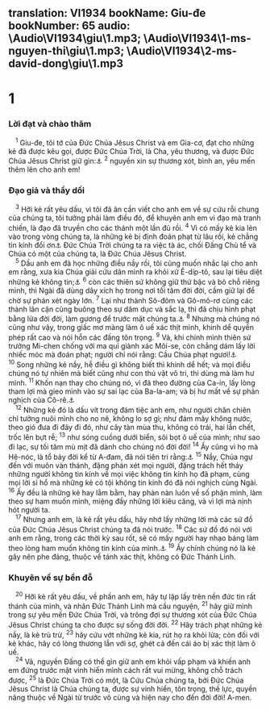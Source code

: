 translation: VI1934
bookName: Giu-đe 
bookNumber: 65
audio: \Audio\VI1934\giu\1.mp3; \Audio\VI1934\1-ms-nguyen-thi\giu\1.mp3; \Audio\VI1934\2-ms-david-dong\giu\1.mp3
-------

<div class="title"><h1>1</h1><h3>Lời đạt và chào thăm</h3></div>
<span class="verse giu_1_1"> <sup>1</sup> Giu-đe, tôi tớ của Đức Chúa Jêsus Christ và em Gia-cơ, đạt cho những kẻ đã được kêu gọi, được Đức Chúa Trời, là Cha, yêu thương, và được Đức Chúa Jêsus Christ giữ gìn:<a data-toggle="tooltip" data-placement="bottom" title="Mat 13:55; Mac 6:3">⚓</a></span>
<span class="verse giu_1_2"><sup>2</sup> nguyền xin sự thương xót, bình an, yêu mến thêm lên cho anh em! <br/></span>
<div class="title"><h3>Đạo giả và thầy dối</h3></div>
<span class="verse giu_1_3"> <sup>3</sup> Hỡi kẻ rất yêu dấu, vì tôi đã ân cần viết cho anh em về sự cứu rỗi chung của chúng ta, tôi tưởng phải làm điều đó, để khuyên anh em vì đạo mà tranh chiến, là đạo đã truyền cho các thánh một lần đủ rồi. </span>
<span class="verse giu_1_4"><sup>4</sup> Vì có mấy kẻ kia lẻn vào trong vòng chúng ta, là những kẻ bị định đoán phạt từ lâu rồi, kẻ chẳng tin kính đổi ơn<a data-toggle="tooltip" data-placement="bottom" title="Xem chú thích ở Lu 2:40">⚓</a> Đức Chúa Trời chúng ta ra việc tà ác, chối Đấng Chủ tể và Chúa có một của chúng ta, là Đức Chúa Jêsus Christ. <br/></span>
<span class="verse giu_1_5"> <sup>5</sup> Dầu anh em đã học những điều nầy rồi, tôi cũng muốn nhắc lại cho anh em rằng, xưa kia Chúa giải cứu dân mình ra khỏi xứ Ê-díp-tô, sau lại tiêu diệt những kẻ không tin;<a data-toggle="tooltip" data-placement="bottom" title="Xu 12:51; Dan 14:29-30">⚓</a></span>
<span class="verse giu_1_6"><sup>6</sup> còn các thiên sứ không giữ thứ bậc và bỏ chỗ riêng mình, thì Ngài đã dùng dây xích họ trong nơi tối tăm đời đời, cầm giữ lại để chờ sự phán xét ngày lớn. </span>
<span class="verse giu_1_7"><sup>7</sup> Lại như thành Sô-đôm và Gô-mô-rơ cùng các thành lân cận cũng buông theo sự dâm dục và sắc lạ, thì đã chịu hình phạt bằng lửa đời đời, làm gương để trước mặt chúng ta.<a data-toggle="tooltip" data-placement="bottom" title="Sa 19:1-24">⚓</a></span>
<span class="verse giu_1_8"><sup>8</sup> Nhưng mà chúng nó cũng như vậy, trong giấc mơ màng làm ô uế xác thịt mình, khinh dể quyền phép rất cao và nói hỗn các đấng tôn trọng. </span>
<span class="verse giu_1_9"><sup>9</sup> Vả, khi chính mình thiên sứ trưởng Mi-chen chống với ma quỉ giành xác Môi-se, còn chẳng dám lấy lời nhiếc móc mà đoán phạt; người chỉ nói rằng: Cầu Chúa phạt ngươi!<a data-toggle="tooltip" data-placement="bottom" title="Da 10:13,21; 12:1; Kh 12:7; Phu 34:6; Xa 3:2">⚓</a></span>
<span class="verse giu_1_10"><sup>10</sup> Song những kẻ nầy, hễ điều gì không biết thì khinh dể hết; và mọi điều chúng nó tự nhiên mà biết cũng như con thú vật vô tri, thì dùng mà làm hư mình. </span>
<span class="verse giu_1_11"><sup>11</sup> Khốn nạn thay cho chúng nó, vì đã theo đường của Ca-in, lấy lòng tham lợi mà gieo mình vào sự sai lạc của Ba-la-am; và bị hư mất về sự phản nghịch của Cô-rê.<a data-toggle="tooltip" data-placement="bottom" title="Sa 4:3-8; Dan 22:1-35; 16:1-35">⚓</a><br/></span>
<span class="verse giu_1_12"> <sup>12</sup> Những kẻ đó là dấu vít trong đám tiệc anh em, như người chăn chiên chỉ tưởng nuôi mình cho no nê, không lo sợ gì; như đám mây không nước, theo gió đưa đi đây đi đó, như cây tàn mùa thu, không có trái, hai lần chết, trốc lên bựt rễ; </span>
<span class="verse giu_1_13"><sup>13</sup> như sóng cuồng dưới biển, sôi bọt ô uế của mình; như sao đi lạc, sự tối tăm mù mịt đã dành cho chúng nó đời đời! </span>
<span class="verse giu_1_14"><sup>14</sup> Ấy cũng vì họ mà Hê-nóc, là tổ bảy đời kể từ A-đam, đã nói tiên tri rằng:<a data-toggle="tooltip" data-placement="bottom" title="Sa 5:18,21-24">⚓</a></span>
<span class="verse giu_1_15"><sup>15</sup> Nầy, Chúa ngự đến với muôn vàn thánh, đặng phán xét mọi người, đặng trách hết thảy những người không tin kính về mọi việc không tin kính họ đã phạm, cùng mọi lời sỉ hổ mà những kẻ có tội không tin kính đó đã nói nghịch cùng Ngài. </span>
<span class="verse giu_1_16"><sup>16</sup> Ấy đều là những kẻ hay lằm bằm, hay phàn nàn luôn về số phận mình, làm theo sự ham muốn mình, miệng đầy những lời kiêu căng, và vì lợi mà nịnh hót người ta. <br/></span>
<span class="verse giu_1_17"> <sup>17</sup> Nhưng anh em, là kẻ rất yêu dấu, hãy nhớ lấy những lời mà các sứ đồ của Đức Chúa Jêsus Christ chúng ta đã nói trước. </span>
<span class="verse giu_1_18"><sup>18</sup> Các sứ đồ đó nói với anh em rằng, trong các thời kỳ sau rốt, sẽ có mấy người hay nhạo báng làm theo lòng ham muốn không tin kính của mình.<a data-toggle="tooltip" data-placement="bottom" title="2Phi 3:3">⚓</a></span>
<span class="verse giu_1_19"><sup>19</sup> Ấy chính chúng nó là kẻ gây nên phe đảng, thuộc về tánh xác thịt, không có Đức Thánh Linh. <br/></span>
<div class="title"><h3>Khuyên về sự bền đỗ</h3></div>
<span class="verse giu_1_20"> <sup>20</sup> Hỡi kẻ rất yêu dấu, về phần anh em, hãy tự lập lấy trên nền đức tin rất thánh của mình, và nhân Đức Thánh Linh mà cầu nguyện, </span>
<span class="verse giu_1_21"><sup>21</sup> hãy giữ mình trong sự yêu mến Đức Chúa Trời, và trông đợi sự thương xót của Đức Chúa Jêsus Christ chúng ta cho được sự sống đời đời. </span>
<span class="verse giu_1_22"><sup>22</sup> Hãy trách phạt những kẻ nầy, là kẻ trù trừ, </span>
<span class="verse giu_1_23"><sup>23</sup> hãy cứu vớt những kẻ kia, rút họ ra khỏi lửa; còn đối với kẻ khác, hãy có lòng thương lẫn với sợ, ghét cả đến cái áo bị xác thịt làm ô uế. <br/></span>
<span class="verse giu_1_24"> <sup>24</sup> Vả, nguyền Đấng có thể gìn giữ anh em khỏi vấp phạm và khiến anh em đứng trước mặt vinh hiển mình cách rất vui mừng, không chỗ trách được, </span>
<span class="verse giu_1_25"><sup>25</sup> là Đức Chúa Trời có một, là Cứu Chúa chúng ta, bởi Đức Chúa Jêsus Christ là Chúa chúng ta, được sự vinh hiển, tôn trọng, thế lực, quyền năng thuộc về Ngài từ trước vô cùng và hiện nay cho đến đời đời! A-men. <br/></span>
